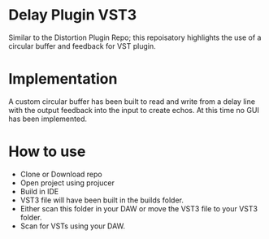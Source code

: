 # Delay Plugin VST3

Similar to the Distortion Plugin Repo; this repoisatory highlights the use of 
a circular buffer and feedback for VST plugin.

# Implementation
A custom circular buffer has been built to read and write from a delay line with 
the output feedback into the input to create echos. At this time no GUI has been 
implemented.

# How to use
- Clone or Download repo
- Open project using projucer
- Build in IDE
- VST3 file will have been built in the builds folder.
- Either scan this folder in your DAW or move the VST3 file to your VST3 folder.
- Scan for VSTs using your DAW.
